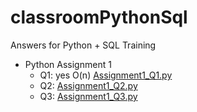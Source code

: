 # classroomPythonSql
Answers for Python + SQL Training
* Python Assignment 1
  * Q1: 
yes O(n) [Assignment1_Q1.py](Assignment1_Q1.py)
  * Q2: [Assignment1_Q2.py](Assignment1_Q2.py)
  * Q3: [Assignment1_Q3.py](Assignment1_Q3.py)
